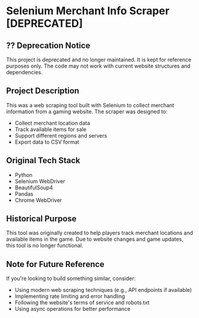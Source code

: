 # Selenium Merchant Info Scraper [DEPRECATED]

## ?? Deprecation Notice
This project is deprecated and no longer maintained. It is kept for reference purposes only. The code may not work with current website structures and dependencies.

## Project Description
This was a web scraping tool built with Selenium to collect merchant information from a gaming website. The scraper was designed to:
- Collect merchant location data
- Track available items for sale
- Support different regions and servers
- Export data to CSV format

## Original Tech Stack
- Python
- Selenium WebDriver
- BeautifulSoup4
- Pandas
- Chrome WebDriver

## Historical Purpose
This tool was originally created to help players track merchant locations and available items in the game. Due to website changes and game updates, this tool is no longer functional.

## Note for Future Reference
If you're looking to build something similar, consider:
- Using modern web scraping techniques (e.g., API endpoints if available)
- Implementing rate limiting and error handling
- Following the website's terms of service and robots.txt
- Using async operations for better performance
